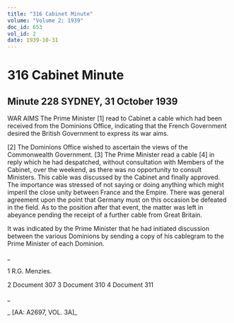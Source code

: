 ```yaml
---
title: "316 Cabinet Minute"
volume: "Volume 2: 1939"
doc_id: 653
vol_id: 2
date: 1939-10-31
---
```


# 316 Cabinet Minute

## Minute 228 SYDNEY, 31 October 1939

WAR AIMS The Prime Minister [1] read to Cabinet a cable which had been received from the Dominions Office, indicating that the French Government desired the British Government to express its war aims.

[2] The Dominions Office wished to ascertain the views of the Commonwealth Government. [3] The Prime Minister read a cable [4] in reply which he had despatched, without consultation with Members of the Cabinet, over the weekend, as there was no opportunity to consult Ministers. This cable was discussed by the Cabinet and finally approved. The importance was stressed of not saying or doing anything which might imperil the close unity between France and the Empire. There was general agreement upon the point that Germany must on this occasion be defeated in the field. As to the position after that event, the matter was left in abeyance pending the receipt of a further cable from Great Britain.

It was indicated by the Prime Minister that he had initiated discussion between the various Dominions by sending a copy of his cablegram to the Prime Minister of each Dominion.

_

1 R.G. Menzies.

2 Document 307 3 Document 310 4 Document 311

_

_ [AA: A2697, VOL. 3A]_
